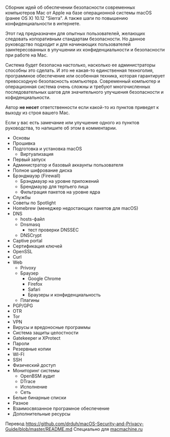 Сборник идей об обеспечении безопасности современных компьютеров Mac от Apple на базе операционной системы macOS (ранее OS X) 10.12 "Sierra".
А также шаги по повышению конфиденциальности в интернете.

Этот гид предназначен для опытных пользователей, желающих следовать копоративным стандартам безопасности. Но данное руководство подходит и для начинающих пользователей заинтересованных в улучшении их конфиденциальности и безопасности при работе на Mac.

Система будет безопасна настолько, насколько ее администраторы способны это сделать. И это не какая-то единственная техноголия, программное обеспечение или особенная техника, которая гарантирует превосходную безопасность компьютера. Современный компьютер и операционная система очень сложны и требуют многочисленных последовательных шагов для значительного улучшения безопасности и кофиденциальности.

Автор **не несет** ответственности если какой-то из пунктов приведет к выходу из строя вашего Mac.

Если у вас есть замечание или улучшение одного из пунктов руководства, то напишите об этом в комментарии.

- Основы
- Прошивка
- Подготовка и установка macOS
  - Виртуализация
- Первый запуск
- Администратор и базовый аккаунты пользователя
- Полное шифрование диска
- Брэндмауэр (Firewall)
  - Брэндмауэр на уровне приложений
  - Брендмауэр для тертьего лица
  - Фильтрация пакетов на уровне ядра
- Службы
- Советы по Spotlight
- Homebrew (менеджер недостающих пакетов для macOS)
- DNS
  - hosts-файл
  - Dnsmasq
    - тест проверки DNSSEC
  - DNSCrypt
- Captive portal
- Сертификация ключей
- OpenSSL
- Curl
- Web
  - Privoxy
  - Браузер
    - Google Chrome
    - Firefox
    - Safari
    - Браузеры и конфиденциальность
  - Плагины
- PGP/GPG
- OTR
- Tor
- VPN
- Вирусы и вредоносные программы
- Система защиты целостности
- Gatekeeper и XProtect
- Пароли
- Резервные копии
- WI-FI
- SSH
- Физический доступ
- Мониторинг системы
  - OpenBSM аудит
  - DTrace
  - Исполнение
  - Сеть
- Белые бинарные списки
- Разное
- Взаимосвязанное програмное обеспечение
- Дополнительные ресурсы


Перевод https://github.com/drduh/macOS-Security-and-Privacy-Guide/blob/master/README.md
Специально для [macmachine.ru](https://www.macMachine.ru)
